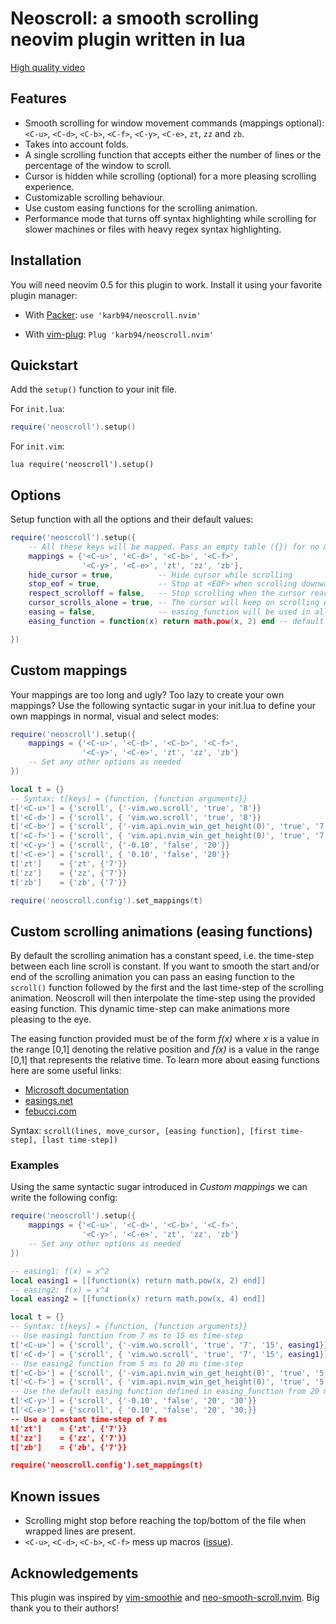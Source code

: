# Neoscroll: a smooth scrolling neovim plugin written in lua

[High quality video](https://user-images.githubusercontent.com/41967813/113148268-93727b80-9229-11eb-993b-f55ad2bec808.mp4)


## Features
* Smooth scrolling for window movement commands (mappings optional): `<C-u>`, `<C-d>`, `<C-b>`, `<C-f>`, `<C-y>`, `<C-e>`, `zt`, `zz` and `zb`.
* Takes into account folds.
* A single scrolling function that accepts either the number of lines or the percentage of the window to scroll.
* Cursor is hidden while scrolling (optional) for a more pleasing scrolling experience.
* Customizable scrolling behaviour.
* Use custom easing functions for the scrolling animation.
* Performance mode that turns off syntax highlighting while scrolling for slower machines or files with heavy regex syntax highlighting.

## Installation
You will need neovim 0.5 for this plugin to work. Install it using your favorite plugin manager:

- With [Packer](https://github.com/wbthomason/packer.nvim): `use 'karb94/neoscroll.nvim'`

- With [vim-plug](https://github.com/junegunn/vim-plug): `Plug 'karb94/neoscroll.nvim'`


## Quickstart
Add the `setup()` function to your init file.

For `init.lua`:
```Lua
require('neoscroll').setup()
```
For `init.vim`:
```Vim
lua require('neoscroll').setup()
```


## Options
Setup function with all the options and their default values:
```Lua
require('neoscroll').setup({
    -- All these keys will be mapped. Pass an empty table ({}) for no mappings
    mappings = {'<C-u>', '<C-d>', '<C-b>', '<C-f>',
                '<C-y>', '<C-e>', 'zt', 'zz', 'zb'},
    hide_cursor = true,          -- Hide cursor while scrolling
    stop_eof = true,             -- Stop at <EOF> when scrolling downwards
    respect_scrolloff = false,   -- Stop scrolling when the cursor reaches the scrolloff margin of the file
    cursor_scrolls_alone = true, -- The cursor will keep on scrolling even if the window cannot scroll further
    easing = false,              -- easing_function will be used in all scrolling animations with some defaults
    easing_function = function(x) return math.pow(x, 2) end -- default easing function

})
```


## Custom mappings
Your mappings are too long and ugly? Too lazy to create your own mappings? Use the following syntactic sugar in your init.lua to define your own mappings in normal, visual and select modes:
```Lua
require('neoscroll').setup({
    mappings = {'<C-u>', '<C-d>', '<C-b>', '<C-f>',
                '<C-y>', '<C-e>', 'zt', 'zz', 'zb'}
    -- Set any other options as needed
})

local t = {}
-- Syntax: t[keys] = {function, {function arguments}}
t['<C-u>'] = {'scroll', {'-vim.wo.scroll', 'true', '8'}}
t['<C-d>'] = {'scroll', { 'vim.wo.scroll', 'true', '8'}}
t['<C-b>'] = {'scroll', {'-vim.api.nvim_win_get_height(0)', 'true', '7'}}
t['<C-f>'] = {'scroll', { 'vim.api.nvim_win_get_height(0)', 'true', '7'}}
t['<C-y>'] = {'scroll', {'-0.10', 'false', '20'}}
t['<C-e>'] = {'scroll', { '0.10', 'false', '20'}}
t['zt']    = {'zt', {'7'}}
t['zz']    = {'zz', {'7'}}
t['zb']    = {'zb', {'7'}}

require('neoscroll.config').set_mappings(t)
```


## Custom scrolling animations (easing functions)
By default the scrolling animation has a constant speed, i.e. the time-step between each line scroll is constant. 
If you want to smooth the start and/or end of the scrolling animation you can pass an easing function to the
`scroll()` function followed by the first and the last time-step of the scrolling animation. Neoscroll will then
interpolate the time-step using the provided easing function. This dynamic time-step can make animations more
pleasing to the eye.

The easing function provided must be of the form _f(x)_ where _x_ is a value in the range [0,1] denoting the
relative position and _f(x)_ is a value in the range [0,1] that represents the relative time. To learn more about
easing functions here are some useful links:
* [Microsoft documentation](https://docs.microsoft.com/en-us/dotnet/desktop/wpf/graphics-multimedia/easing-functions?view=netframeworkdesktop-4.8)
* [easings.net](https://easings.net/)
* [febucci.com](https://www.febucci.com/2018/08/easing-functions/)

Syntax: `scroll(lines, move_cursor, [easing function], [first time-step], [last time-step])`
### Examples
Using the same syntactic sugar introduced in _Custom mappings_ we can write the following config:
```Lua
require('neoscroll').setup({
    mappings = {'<C-u>', '<C-d>', '<C-b>', '<C-f>',
                '<C-y>', '<C-e>', 'zt', 'zz', 'zb'}
    -- Set any other options as needed
})

-- easing1: f(x) = x^2
local easing1 = [[function(x) return math.pow(x, 2) end]]
-- easing2: f(x) = x^4
local easing2 = [[function(x) return math.pow(x, 4) end]]

local t = {}
-- Syntax: t[keys] = {function, {function arguments}}
-- Use easing1 function from 7 ms to 15 ms time-step
t['<C-u>'] = {'scroll', {'-vim.wo.scroll', 'true', '7', '15', easing1}}
t['<C-d>'] = {'scroll', { 'vim.wo.scroll', 'true', '7', '15', easing1}}
-- Use easing2 function from 5 ms to 20 ms time-step
t['<C-b>'] = {'scroll', {'-vim.api.nvim_win_get_height(0)', 'true', '5', '20', easing2}}
t['<C-f>'] = {'scroll', { 'vim.api.nvim_win_get_height(0)', 'true', '5', '20', easing2}}
-- Use the default easing function defined in easing_function from 20 ms to 30 ms time-step
t['<C-y>'] = {'scroll', {'-0.10', 'false', '20', '30'}}
t['<C-e>'] = {'scroll', { '0.10', 'false', '20', '30;}}
-- Use a constant time-step of 7 ms
t['zt']    = {'zt', {'7'}}
t['zz']    = {'zz', {'7'}}
t['zb']    = {'zb', {'7'}}

require('neoscroll.config').set_mappings(t)
```


## Known issues
* Scrolling might stop before reaching the top/bottom of the file when wrapped lines are present.
* `<C-u>`, `<C-d>`, `<C-b>`, `<C-f>` mess up macros ([issue](https://github.com/karb94/neoscroll.nvim/issues/9)).


## Acknowledgements
This plugin was inspired by [vim-smoothie](https://github.com/psliwka/vim-smoothie) and [neo-smooth-scroll.nvim](https://github.com/cossonleo/neo-smooth-scroll.nvim).
Big thank you to their authors!
